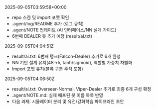 2025-09-05T03:59:58+00:00

- repo 스캔 및 import 포맷 확인
- .agent/log/README 추가 (로그 규칙)
- .agent/NOTE 업데이트 (AI 인터페이스/NN 설계 가이드)
- 6번째 DEALER 봇 추가 예정 (result/ai.txt)

2025-09-05T04:04:51Z

- result/ai.txt: 6번째 탱크(Falcon-Dealer) 추가로 6개 완성
- NN 기반 설계 유지(48→5, tanh/sigmoid), 역할별 가중치 차별화
- Import 포맷 유지(블록 구분 주석 포함)

2025-09-05T04:06:50Z

- result/ai.txt: Overseer-Normal, Viper-Dealer 추가로 최종 6개 구성 확정
- .agent/NOTE.md: 실제 배포된 봇 이름 목록 반영
- 다음 과제: 시뮬레이터 분리 및 유전/강화학습 파이프라인 초안
